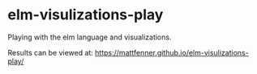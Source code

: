 # elm-visulizations-play
Playing with the elm language and visualizations.

Results can be viewed at: https://mattfenner.github.io/elm-visulizations-play/
